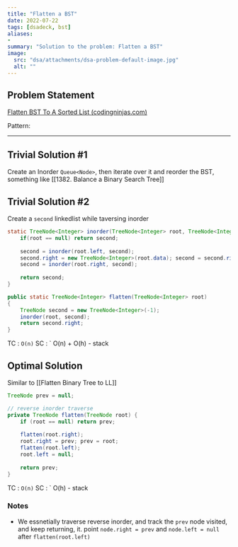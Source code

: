```yaml
---
title: "Flatten a BST"
date: 2022-07-22
tags: [dsadeck, bst]
aliases:
- 
summary: "Solution to the problem: Flatten a BST"
image:
  src: "dsa/attachments/dsa-problem-default-image.jpg"
  alt: ""
---
```


## Problem Statement
[Flatten BST To A Sorted List (codingninjas.com)](https://www.codingninjas.com/codestudio/problems/flatten-bst-to-a-sorted-list_1169459?)

Pattern: 

---

## Trivial Solution #1
Create an Inorder `Queue<Node>`, then iterate over it and reorder the BST, something like [[1382. Balance a Binary Search Tree]]


## Trivial Solution #2 
Create a `second` linkedlist while taversing inorder
``` java
static TreeNode<Integer> inorder(TreeNode<Integer> root, TreeNode<Integer> second) {
	if(root == null) return second;
	
	second = inorder(root.left, second);
	second.right = new TreeNode<Integer>(root.data); second = second.right;
	second = inorder(root.right, second);
	
	return second;
}

public static TreeNode<Integer> flatten(TreeNode<Integer> root)
{
	TreeNode second = new TreeNode<Integer>(-1);
	inorder(root, second);
	return second.right;
}
```
TC : ` O(n) `
SC : ` O(n) + O(h) - stack 

## Optimal Solution
Similar to  [[Flatten Binary Tree to LL]]
``` java
TreeNode prev = null;

// reverse inorder traverse
private TreeNode flatten(TreeNode root) {
	if (root == null) return prev;
	
	flatten(root.right);
	root.right = prev; prev = root;
	flatten(root.left);
	root.left = null;
	
	return prev;
}
```

TC : ` O(n) `
SC : ` O(h) - stack 

### Notes
- We essnetially traverse reverse inorder, and track the `prev` node visited, and keep returning, it. point `node.right = prev` and `node.left = null` after `flatten(root.left)`


